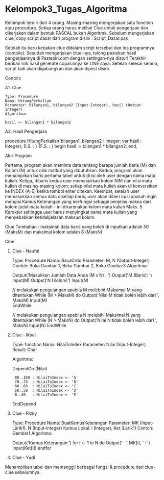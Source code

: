 # Kelompok3_Tugas_Algoritma


Kelompok terdiri dari 4 orang. Masing-masing mengerjakan satu function atau procedure. Setiap orang harus melihat Clue untuk pengerjaan dan dikerjakan dalam bentuk PASCAL bukan Algoritma. Sebelum mengerjakan clue, copy script dasar dari program disini : Script_Dasar.pas

Setelah itu baru kerjakan clue didalam script tersebut dan tes programnya (compile). Sesudah mengerjakan clue-nya, tolong pastekan hasil pengerjaannya di Pastebin.com dengan settingan-nya diatur! Terakhir berikan link hasil generate copasinnya ke LINE saya. Setelah selesai semua, script tadi akan digabungkan dan akan dipost disini.

Contoh:

A1. Clue

    Type: Procedure
    Nama: HitungPerkalian
    Parameter: bilangan1, bilangan2 (Input-Integer), hasil (Output-Integer)
    Algoritma:

    hasil <- bilangan1 * bilangan2

A2. Hasil Pengerjaan

procedure HitungPerkalian(bilangan1, bilangan2 : Integer; var hasil : Integer);
{I.S. : }
{F.S. : }
begin
    hasil := bilangan1 * bilangan2;
end;

Alur Program

Pertama, program akan meminta data tentang berapa jumlah baris (M) dan Kolom (N) untuk nilai matkul yang dibutuhkan. 
Kedua, program akan menampilkan baris pertama tabel untuk di isi oleh user dengan nama mata kuliah. 
Ketiga, dibaris kedua user memasukkan kolom NIM dan nilai mata kuliah di masing-masing kolom; setiap nilai mata kuliah akan di konversikan ke INDEX (A-E) ketika tombol enter ditekan. 
Keempat, setelah user memasukkan semua data disetiap baris; user akan diberi opsi apakah ingin mengisi Kamus Keterangan yang berfungsi sebagai penjelas makna dari kolom judul mata kuliah - ini dikarenakan kolom mata kuliah Maks. 5 Karakter sehingga user harus menyingkat nama mata kuliah yang menyebabkan ketidakjelasan maksud kolom.

Clue Tambahan : maksimal data baris yang boleh di inputkan adalah 50 (MaksM) dan maksimal kolom adalah 8 (MaksN)

Clue
1. Clue - Naufal

    Type: Procedure
    Nama: BacaOrdo
    Parameter: M, N (Output-Integer)
    Contoh: Buka Gambar 1, Buka Gambar 2, Buka Gambar3
    Algoritma:

    Output('Masukkan Jumlah Data Anda (M x N) : ')
    Output('M (Baris): ')
    Input(M)
    Output('N (Kolom)')
    Input(N)

    // melakukan pengulangan apabila M melebihi Maksimal M yang ditentukan
    While (M > MaksM) do
        Output('Nilai M tidak boleh lebih dari ', MaksM)
        Input(M)    
    EndWhile

    // melakukan pengulangan apabila N melebihi Maksimal N yang ditentukan
    While (N > MaksN) do
        Output('Nilai N tidak boleh lebih dari ', MaksN)
        Input(N)
    EndWhile
    
2. Clue - Ikbal

    Type: function
    Nama: NilaiToIndex
    Parameter: Nilai (Input-Integer)
    Result: Char
    
    Algoritma:

    DependOn (Nilai)
    
        80..100 : NilaiToIndex <- 'A'
        70..79  : NilaiToIndex <- 'B'
        60..69  : NilaiToIndex <- 'C'
        50..59  : NilaiToIndex <- 'D'
        0..49   : NilaiToIndex <- 'E'
        
    EndDepend

3. Clue - Rizky

    Type: Procedure
    Nama: BuatKamusKeterangan
    Parameter: MK (Input-Larik1), N (Input-Integer)
    Kamus Lokal: i (Integer), Ket (Larik1)
    Contoh: Gambar1
    Algoritma:

    Output('Kamus Keterangan:')
    for i <- 1 to N do
        Output('- ', MK[i], ' : ')
        Input(Ket[i])
    endfor

4. Clue - Yudi

Menampilkan tabel dan memanggil berbagai fungsi & procedure dari clue-clue sebelumnya.
